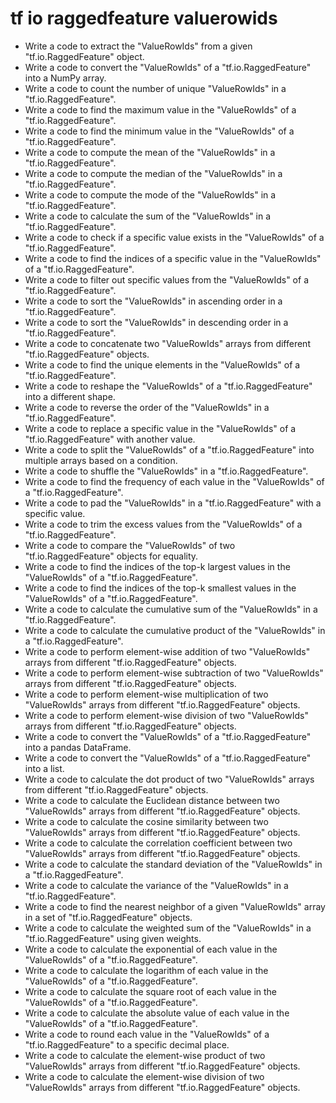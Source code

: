 # tf io raggedfeature valuerowids

- Write a code to extract the "ValueRowIds" from a given "tf.io.RaggedFeature" object.
- Write a code to convert the "ValueRowIds" of a "tf.io.RaggedFeature" into a NumPy array.
- Write a code to count the number of unique "ValueRowIds" in a "tf.io.RaggedFeature".
- Write a code to find the maximum value in the "ValueRowIds" of a "tf.io.RaggedFeature".
- Write a code to find the minimum value in the "ValueRowIds" of a "tf.io.RaggedFeature".
- Write a code to compute the mean of the "ValueRowIds" in a "tf.io.RaggedFeature".
- Write a code to compute the median of the "ValueRowIds" in a "tf.io.RaggedFeature".
- Write a code to compute the mode of the "ValueRowIds" in a "tf.io.RaggedFeature".
- Write a code to calculate the sum of the "ValueRowIds" in a "tf.io.RaggedFeature".
- Write a code to check if a specific value exists in the "ValueRowIds" of a "tf.io.RaggedFeature".
- Write a code to find the indices of a specific value in the "ValueRowIds" of a "tf.io.RaggedFeature".
- Write a code to filter out specific values from the "ValueRowIds" of a "tf.io.RaggedFeature".
- Write a code to sort the "ValueRowIds" in ascending order in a "tf.io.RaggedFeature".
- Write a code to sort the "ValueRowIds" in descending order in a "tf.io.RaggedFeature".
- Write a code to concatenate two "ValueRowIds" arrays from different "tf.io.RaggedFeature" objects.
- Write a code to find the unique elements in the "ValueRowIds" of a "tf.io.RaggedFeature".
- Write a code to reshape the "ValueRowIds" of a "tf.io.RaggedFeature" into a different shape.
- Write a code to reverse the order of the "ValueRowIds" in a "tf.io.RaggedFeature".
- Write a code to replace a specific value in the "ValueRowIds" of a "tf.io.RaggedFeature" with another value.
- Write a code to split the "ValueRowIds" of a "tf.io.RaggedFeature" into multiple arrays based on a condition.
- Write a code to shuffle the "ValueRowIds" in a "tf.io.RaggedFeature".
- Write a code to find the frequency of each value in the "ValueRowIds" of a "tf.io.RaggedFeature".
- Write a code to pad the "ValueRowIds" in a "tf.io.RaggedFeature" with a specific value.
- Write a code to trim the excess values from the "ValueRowIds" of a "tf.io.RaggedFeature".
- Write a code to compare the "ValueRowIds" of two "tf.io.RaggedFeature" objects for equality.
- Write a code to find the indices of the top-k largest values in the "ValueRowIds" of a "tf.io.RaggedFeature".
- Write a code to find the indices of the top-k smallest values in the "ValueRowIds" of a "tf.io.RaggedFeature".
- Write a code to calculate the cumulative sum of the "ValueRowIds" in a "tf.io.RaggedFeature".
- Write a code to calculate the cumulative product of the "ValueRowIds" in a "tf.io.RaggedFeature".
- Write a code to perform element-wise addition of two "ValueRowIds" arrays from different "tf.io.RaggedFeature" objects.
- Write a code to perform element-wise subtraction of two "ValueRowIds" arrays from different "tf.io.RaggedFeature" objects.
- Write a code to perform element-wise multiplication of two "ValueRowIds" arrays from different "tf.io.RaggedFeature" objects.
- Write a code to perform element-wise division of two "ValueRowIds" arrays from different "tf.io.RaggedFeature" objects.
- Write a code to convert the "ValueRowIds" of a "tf.io.RaggedFeature" into a pandas DataFrame.
- Write a code to convert the "ValueRowIds" of a "tf.io.RaggedFeature" into a list.
- Write a code to calculate the dot product of two "ValueRowIds" arrays from different "tf.io.RaggedFeature" objects.
- Write a code to calculate the Euclidean distance between two "ValueRowIds" arrays from different "tf.io.RaggedFeature" objects.
- Write a code to calculate the cosine similarity between two "ValueRowIds" arrays from different "tf.io.RaggedFeature" objects.
- Write a code to calculate the correlation coefficient between two "ValueRowIds" arrays from different "tf.io.RaggedFeature" objects.
- Write a code to calculate the standard deviation of the "ValueRowIds" in a "tf.io.RaggedFeature".
- Write a code to calculate the variance of the "ValueRowIds" in a "tf.io.RaggedFeature".
- Write a code to find the nearest neighbor of a given "ValueRowIds" array in a set of "tf.io.RaggedFeature" objects.
- Write a code to calculate the weighted sum of the "ValueRowIds" in a "tf.io.RaggedFeature" using given weights.
- Write a code to calculate the exponential of each value in the "ValueRowIds" of a "tf.io.RaggedFeature".
- Write a code to calculate the logarithm of each value in the "ValueRowIds" of a "tf.io.RaggedFeature".
- Write a code to calculate the square root of each value in the "ValueRowIds" of a "tf.io.RaggedFeature".
- Write a code to calculate the absolute value of each value in the "ValueRowIds" of a "tf.io.RaggedFeature".
- Write a code to round each value in the "ValueRowIds" of a "tf.io.RaggedFeature" to a specific decimal place.
- Write a code to calculate the element-wise product of two "ValueRowIds" arrays from different "tf.io.RaggedFeature" objects.
- Write a code to calculate the element-wise division of two "ValueRowIds" arrays from different "tf.io.RaggedFeature" objects.